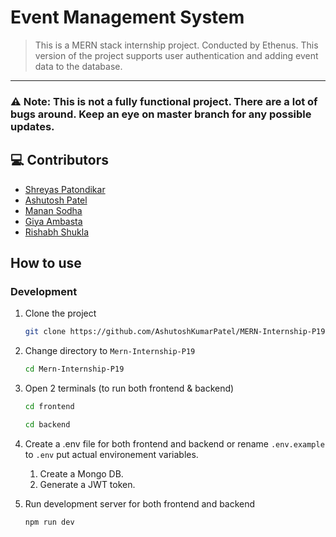 # Event Management System

> This is a MERN stack internship project. Conducted by Ethenus. This version of the project supports user authentication and adding event data to the database.
---

### ⚠️ **Note**: This is not a fully functional project. There are a lot of bugs around. Keep an eye on master branch for any possible updates.

## 💻 Contributors

- [Shreyas Patondikar](https://github.com/CoderHanuShrey)
- [Ashutosh Patel](https://github.com/AshutoshKumarPatel)
- [Manan Sodha](https://github.com/manansodha)
- [Giya Ambasta](https://github.com/GiyaAmbasta)
- [Rishabh Shukla](https://github.com/rishabh02dev)

## How to use
### Development
1. Clone the project
    ```sh
    git clone https://github.com/AshutoshKumarPatel/MERN-Internship-P19
    ```

2. Change directory to `Mern-Internship-P19`
    ```sh 
    cd Mern-Internship-P19
    ```

2. Open 2 terminals (to run both frontend & backend)
    ```sh
    cd frontend
    ```
    ```sh
    cd backend
    ```

3. Create a .env file for both frontend and backend or rename `.env.example` to `.env` put actual environement variables.
    1. Create a Mongo DB.
    2. Generate a JWT token.

4. Run development server for both frontend and backend
    ```sh 
    npm run dev
    ```


